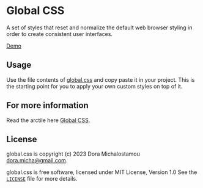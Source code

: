 # Global CSS

A set of styles that reset and normalize the default web browser styling in order to create consistent user interfaces.

[Demo](https://global-css.vercel.app)

## Usage

Use the file contents of [global.css](https://github.com/dora-micha/global-css/blob/main/global.css) and copy paste it in your project. 
This is the starting point for you to apply your own custom styles on top of it.


## For more information

Read the arctile here [Global CSS](https://dora.michalostamou.me/articles/global-css).

## License

global.css is copyright (c) 2023 Dora Michalostamou <dora.micha@gmail.com>.

global.css is free software, licensed under MIT License, Version 1.0
See the [`LICENSE`](LICENSE) file for more details.